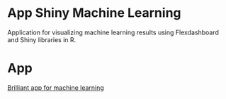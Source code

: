 # App Shiny  Machine Learning 

Application for visualizing machine learning results using Flexdashboard and Shiny libraries in R.

# App
[Brilliant app for machine learning](https://fagna.shinyapps.io/aplicativo-Shiny-para-machine-learning/)
